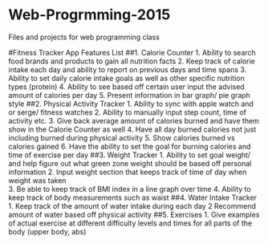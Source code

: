 # Web-Progrmming-2015
Files and projects for web programming class 

#Fitness Tracker App Features List
##1. Calorie Counter
    1. Ability to search food brands and products to gain all nutrition facts
    2. Keep track of calorie intake each day and ability to report on previous days and time spans
    3. Ability to set daily calorie intake goals as well as other specific nutrition types (protein)
    4. Ability to see based off certain user input the advised amount of calories per day
    5. Present information in bar graph/ pie graph style 
##2. Physical Activity Tracker
    1. Ability to sync with apple watch and or serge/ fitness watches
    2. Ability to manually input step count, time of activity etc.
    3. Give back average amount of calories burned and have them show in the Calorie Counter as well
    4. Have all day burned calories not just including burned during physical activity
    5. Show calories burned vs calories gained 
    6. Have the ability to set the goal for burning calories and time of exercise per day
##3. Weight Tracker
    1. Ability to set goal weight/ and help figure out what green zone weight should 
    be based off personal information
    2. Input weight section that keeps track of time of day when weight was taken  
    3. Be able to keep track of BMI index in a line graph over time
    4. Ability to keep track of body measurements such as waist
##4. Water Intake Tracker
    1. Keep track of the amount of water intake during each day
    2 Recommend amount of water based off physical activity
##5. Exercises 
    1. Give examples of actual exercise at different difficulty levels and times
    for all parts of the body (upper body, abs)

